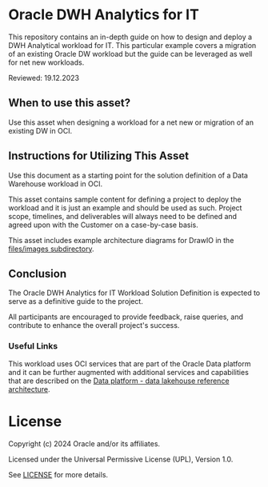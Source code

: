 # Oracle DWH Analytics for IT

This repository contains an in-depth guide on how to design and deploy a DWH Analytical workload for IT. This particular example covers a migration of an existing Oracle DW workload but the guide can be leveraged as well for net new workloads.

Reviewed: 19.12.2023

## When to use this asset?

Use this asset when designing a workload for a net new or migration of an existing DW in OCI.

## Instructions for Utilizing This Asset

Use this document as a starting point for the solution definition of a Data Warehouse workload in OCI. 

This asset contains sample content for defining a project to deploy the workload and it is just an example and should be used as such. Project scope, timelines, and deliverables will always need to be defined and agreed upon with the Customer on a case-by-case basis.

This asset includes example architecture diagrams for DrawIO in the [files/images subdirectory](files/images).

## Conclusion
The Oracle DWH Analytics for IT Workload Solution Definition is expected to serve as a definitive guide to the project. 

All participants are encouraged to provide feedback, raise queries, and contribute to enhance the overall project's success.

### Useful Links
This workload uses OCI services that are part of the Oracle Data platform and it can be further augmented with additional services and capabilities that are described on the [Data platform - data lakehouse reference architecture](https://docs.oracle.com/en/solutions/data-platform-lakehouse/index.html#GUID-A328ACEF-30B8-4595-B86F-F27B512744DF).

# License

Copyright (c) 2024 Oracle and/or its affiliates.

Licensed under the Universal Permissive License (UPL), Version 1.0.

See [LICENSE](https://github.com/oracle-devrel/technology-engineering/blob/main/LICENSE) for more details.
